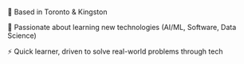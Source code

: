 #

📍 Based in Toronto & Kingston

🚀 Passionate about learning new technologies (AI/ML, Software, Data Science)

⚡ Quick learner, driven to solve real-world problems through tech
<!--
**abdullah-mohsin1/abdullah-mohsin1** is a ✨ _special_ ✨ repository because its `README.md` (this file) appears on your GitHub profile.

Here are some ideas to get you started:

- 🔭 I’m currently working on ...
- 🌱 I’m currently learning ...
- 👯 I’m looking to collaborate on ...
- 🤔 I’m looking for help with ...
- 💬 Ask me about ...
- 📫 How to reach me: ...
- 😄 Pronouns: ...
- ⚡ Fun fact: ...
-->
